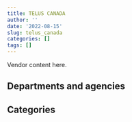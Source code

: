 ```yaml
---
title: TELUS CANADA
author: ''
date: '2022-08-15'
slug: telus_canada
categories: []
tags: []
---
```


<script src="/rmarkdown-libs/htmlwidgets/htmlwidgets.js"></script>
<link href="/rmarkdown-libs/datatables-css/datatables-crosstalk.css" rel="stylesheet" />
<script src="/rmarkdown-libs/datatables-binding/datatables.js"></script>
<script src="/rmarkdown-libs/jquery/jquery-3.6.0.min.js"></script>
<link href="/rmarkdown-libs/dt-core-bootstrap/css/dataTables.bootstrap.min.css" rel="stylesheet" />
<link href="/rmarkdown-libs/dt-core-bootstrap/css/dataTables.bootstrap.extra.css" rel="stylesheet" />
<script src="/rmarkdown-libs/dt-core-bootstrap/js/jquery.dataTables.min.js"></script>
<script src="/rmarkdown-libs/dt-core-bootstrap/js/dataTables.bootstrap.min.js"></script>
<link href="/rmarkdown-libs/crosstalk/css/crosstalk.min.css" rel="stylesheet" />
<script src="/rmarkdown-libs/crosstalk/js/crosstalk.min.js"></script>
<script src="/rmarkdown-libs/htmlwidgets/htmlwidgets.js"></script>
<link href="/rmarkdown-libs/datatables-css/datatables-crosstalk.css" rel="stylesheet" />
<script src="/rmarkdown-libs/datatables-binding/datatables.js"></script>
<script src="/rmarkdown-libs/jquery/jquery-3.6.0.min.js"></script>
<link href="/rmarkdown-libs/dt-core-bootstrap/css/dataTables.bootstrap.min.css" rel="stylesheet" />
<link href="/rmarkdown-libs/dt-core-bootstrap/css/dataTables.bootstrap.extra.css" rel="stylesheet" />
<script src="/rmarkdown-libs/dt-core-bootstrap/js/jquery.dataTables.min.js"></script>
<script src="/rmarkdown-libs/dt-core-bootstrap/js/dataTables.bootstrap.min.js"></script>
<link href="/rmarkdown-libs/crosstalk/css/crosstalk.min.css" rel="stylesheet" />
<script src="/rmarkdown-libs/crosstalk/js/crosstalk.min.js"></script>

Vendor content here.

## Departments and agencies

<div id="htmlwidget-1" style="width:100%;height:auto;" class="datatables html-widget"></div>
<script type="application/json" data-for="htmlwidget-1">{"x":{"style":"bootstrap","filter":"none","vertical":false,"data":[["<a href=\"/departments/cas-satj/\">Courts Administration Service<\/a>","<a href=\"/departments/cbsa-asfc/\">Canada Border Services Agency<\/a>","<a href=\"/departments/ced-dec/\">Canada Economic Development for Quebec Regions<\/a>","<a href=\"/departments/cic/\">Immigration, Refugees and Citizenship Canada<\/a>","<a href=\"/departments/cics-scic/\">Canadian Intergovernmental Conference Secretariat<\/a>","<a href=\"/departments/cra-arc/\">Canada Revenue Agency<\/a>","<a href=\"/departments/crtc/\">Canadian Radio-television and Telecommunications Commission<\/a>","<a href=\"/departments/csa-asc/\">Canadian Space Agency<\/a>","<a href=\"/departments/csc-scc/\">Correctional Service of Canada<\/a>","<a href=\"/departments/csps-efpc/\">Canada School of Public Service<\/a>","<a href=\"/departments/cta-otc/\">Canadian Transportation Agency<\/a>","<a href=\"/departments/dfatd-maecd/\">Global Affairs Canada<\/a>","<a href=\"/departments/dfo-mpo/\">Fisheries and Oceans Canada<\/a>","<a href=\"/departments/dnd-mdn/\">National Defence<\/a>","<a href=\"/departments/esdc-edsc/\">Employment and Social Development Canada<\/a>","<a href=\"/departments/fin/\">Department of Finance Canada<\/a>","<a href=\"/departments/hc-sc/\">Health Canada<\/a>","<a href=\"/departments/ic/\">Innovation, Science and Economic Development Canada<\/a>","<a href=\"/departments/jus/\">Department of Justice Canada<\/a>","<a href=\"/departments/nfb-onf/\">National Film Board<\/a>","<a href=\"/departments/nrc-cnrc/\">National Research Council Canada<\/a>","<a href=\"/departments/oag-bvg/\">Office of the Auditor General of Canada<\/a>","<a href=\"/departments/osfi-bsif/\">Office of the Superintendent of Financial Institutions Canada<\/a>","<a href=\"/departments/pbc-clcc/\">Parole Board of Canada<\/a>","<a href=\"/departments/pc/\">Parks Canada<\/a>","<a href=\"/departments/pch/\">Canadian Heritage<\/a>","<a href=\"/departments/pco-bcp/\">Privy Council Office<\/a>","<a href=\"/departments/phac-aspc/\">Public Health Agency of Canada<\/a>","<a href=\"/departments/pwgsc-tpsgc/\">Public Services and Procurement Canada<\/a>","<a href=\"/departments/rcmp-grc/\">Royal Canadian Mounted Police<\/a>","<a href=\"/departments/ssc-spc/\">Shared Services Canada<\/a>","<a href=\"/departments/statcan/\">Statistics Canada<\/a>","<a href=\"/departments/tbs-sct/\">Treasury Board of Canada Secretariat<\/a>","<a href=\"/departments/tc/\">Transport Canada<\/a>","<a href=\"/departments/vac-acc/\">Veterans Affairs Canada<\/a>","<a href=\"/departments/vrab-tacra/\">Veterans Review and Appeal Board<\/a>"],["$  1,828,543.13","$    206,604.80","$     31,219.12","$    308,199.99","$     17,017.80","$     52,786.34","$    368,897.77","$     16,385.27","$     16,272.21","$    278,696.75",null,"$    347,042.98","$    607,930.72","$    932,510.60","$    618,145.92",null,null,"$      3,665.02","$     19,314.79",null,null,"$     49,607.94","$    329,618.88",null,"$    139,834.09",null,"$     57,686.20","$     13,972.20","$    932,082.05","$  1,619,395.13","$ 96,326,049.56",null,"$     64,628.99","$    581,543.61",null,"$     45,843.39"],["$     78,183.62","$    417,305.45","$      6,334.31","$     25,511.86",null,"$     45,237.14","$    271,759.59",null,"$     22,503.60",null,null,null,"$  1,670,546.96","$    629,559.84",null,"$    111,296.37",null,"$     20,661.13",null,null,"$    143,297.42","$     44,739.79","$    368,148.40",null,"$     36,851.73","$     16,458.45","$     34,489.25",null,"$  1,707,029.44","$    629,134.81","$ 96,061,452.71","$     23,404.93","$      5,660.25","$    432,287.05","$     31,977.16",null],["$    164,395.73","$    222,129.72",null,null,null,null,null,null,"$        485.26",null,null,null,"$    236,598.72","$    358,938.46","$    160,067.79","$     63,386.81","$     14,084.77","$     31,007.02",null,"$     48,910.27","$     20,875.87","$     28,899.83","$    941,864.07",null,null,"$     12,320.17","$     28,490.08",null,"$  2,359,732.67","$    543,627.53","$ 91,119,392.17","$     10,495.07",null,"$    248,565.27",null,null],["$     27,108.63","$    250,289.24",null,"$     55,922.64",null,"$      3,170.04",null,null,"$    133,877.17",null,"$      4,418.15","$    109,511.17","$    498,854.66","$    503,960.90","$    158,738.91","$     15,014.18",null,"$     10,026.56","$      6,937.89",null,"$     12,174.46","$     27,017.17","$    162,927.94","$     76,020.00",null,"$     12,320.21","$     14,803.00","$     84,078.64","$    372,152.79","$    592,757.84","$ 84,956,416.53",null,null,"$     87,414.35",null,null]],"container":"<table class=\"table table-striped table-hover row-border order-column display\">\n  <thead>\n    <tr>\n      <th>Department<\/th>\n      <th>2017-2018<\/th>\n      <th>2018-2019<\/th>\n      <th>2019-2020<\/th>\n      <th>2020-2021<\/th>\n    <\/tr>\n  <\/thead>\n<\/table>","options":{"order":[[4,"desc"]],"pageLength":10,"autoWidth":true,"columnDefs":[],"orderClasses":false}},"evals":[],"jsHooks":[]}</script>

## Categories

<div id="htmlwidget-2" style="width:100%;height:auto;" class="datatables html-widget"></div>
<script type="application/json" data-for="htmlwidget-2">{"x":{"style":"bootstrap","filter":"none","vertical":false,"data":[["<a href=\"/categories/1_facilities_and_construction/\">Facilities and construction<\/a>","<a href=\"/categories/10_office_management/\">Office management<\/a>","<a href=\"/categories/11_defence/\">Defence<\/a>","<a href=\"/categories/2_professional_services/\">Professional services<\/a>","<a href=\"/categories/3_information_technology/\">Information technology<\/a>","<a href=\"/categories/6_industrial_products_and_services/\">Industrial products and services<\/a>","<a href=\"/categories/9_human_capital/\">Human capital<\/a>",null],["$     161,956.92","$     468,637.18","$     590,967.04","$      23,761.50","$ 103,027,782.97","$   1,254,696.94",null,"$     285,692.67"],["$      87,104.59","$   1,017,669.43","$     573,728.59","$      21,462.00","$ 100,178,487.32","$     479,154.12","$     190,532.55","$     285,692.67"],["$      90,510.71","$     142,537.07","$     239,831.23","$      17,833.96","$  95,541,761.14","$     221,435.89","$      73,881.88","$     286,475.39"],["$      38,266.74","$     630,500.84","$     468,103.41","$      44,763.22","$  86,522,725.19","$     142,824.92","$      15,014.18","$     313,714.58"]],"container":"<table class=\"table table-striped table-hover row-border order-column display\">\n  <thead>\n    <tr>\n      <th>Category<\/th>\n      <th>2017-2018<\/th>\n      <th>2018-2019<\/th>\n      <th>2019-2020<\/th>\n      <th>2020-2021<\/th>\n    <\/tr>\n  <\/thead>\n<\/table>","options":{"order":[[4,"desc"]],"pageLength":20,"autoWidth":true,"columnDefs":[],"orderClasses":false,"lengthMenu":[10,20,25,50,100]}},"evals":[],"jsHooks":[]}</script>
